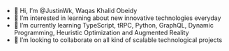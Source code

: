 - 👋 Hi, I’m @JustinWk, Waqas Khalid Obeidy
- 👀 I’m interested in learning about new innovative technologies everyday
- 🌱 I’m currently learning TypeScript, tRPC, Python, GraphQL, Dynamic Programming, Heuristic Optimization and Augmented Reality
- 💞️ I’m looking to collaborate on all kind of scalable technological projects


<!---
JustinWk/JustinWk is a ✨ special ✨ repository because its `README.md` (this file) appears on your GitHub profile.
You can click the Preview link to take a look at your changes.
--->
